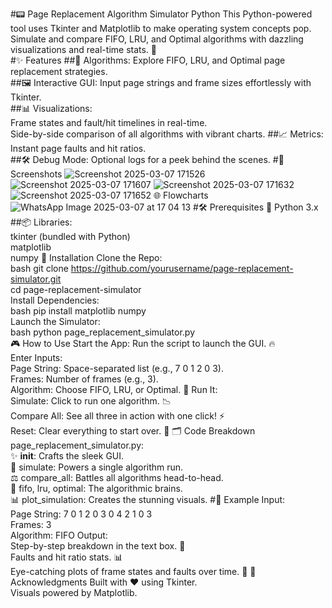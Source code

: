 #📟 Page Replacement Algorithm Simulator
Python 
This Python-powered tool uses Tkinter and Matplotlib to make operating system concepts pop. Simulate and compare FIFO, LRU, and Optimal algorithms with dazzling visualizations and real-time stats. 🚀  
#✨ Features
##🧠 Algorithms: Explore FIFO, LRU, and Optimal page replacement strategies.  
##🖼️ Interactive GUI: Input page strings and frame sizes effortlessly with Tkinter.  
##📊 Visualizations:  
Frame states and fault/hit timelines in real-time.  
Side-by-side comparison of all algorithms with vibrant charts.
##📈 Metrics: Instant page faults and hit ratios.  
##🛠️ Debug Mode: Optional logs for a peek behind the scenes.
#📸 Screenshots
![Screenshot 2025-03-07 171526](https://github.com/user-attachments/assets/13adb948-ecaa-4178-99e3-53cb075032bd)
![Screenshot 2025-03-07 171607](https://github.com/user-attachments/assets/c7eafce5-65d0-41a7-83d0-6c957480d82e)
![Screenshot 2025-03-07 171632](https://github.com/user-attachments/assets/4263f18c-2f26-49da-bc32-53719293252a)
![Screenshot 2025-03-07 171652](https://github.com/user-attachments/assets/0335f1b2-18a0-40aa-847b-c7988ded37a0)
🌐 Flowcharts
![WhatsApp Image 2025-03-07 at 17 04 13](https://github.com/user-attachments/assets/72aa9645-6758-4c86-b3ff-1ff168b46619)
#🛠️ Prerequisites
🐍 Python 3.x  
##📦 Libraries:  
tkinter (bundled with Python)  
matplotlib  
numpy
🚀 Installation
Clone the Repo:  
bash
git clone https://github.com/yourusername/page-replacement-simulator.git  
cd page-replacement-simulator  
Install Dependencies:  
bash
pip install matplotlib numpy  
Launch the Simulator:  
bash
python page_replacement_simulator.py  
🎮 How to Use
Start the App: Run the script to launch the GUI. 🔥  
Enter Inputs:  
Page String: Space-separated list (e.g., 7 0 1 2 0 3).  
Frames: Number of frames (e.g., 3).  
Algorithm: Choose FIFO, LRU, or Optimal. 🎯
Run It:  
Simulate: Click to run one algorithm. 📉  
Compare All: See all three in action with one click! ⚡  
Reset: Clear everything to start over. 🧹
🗂️ Code Breakdown
page_replacement_simulator.py:  
✨ __init__: Crafts the sleek GUI.  
🚀 simulate: Powers a single algorithm run.  
⚖️ compare_all: Battles all algorithms head-to-head.  
🧩 fifo, lru, optimal: The algorithmic brains.  
📊 plot_simulation: Creates the stunning visuals.
#🌟 Example
Input:  
Page String: 7 0 1 2 0 3 0 4 2 1 0 3  
Frames: 3  
Algorithm: FIFO
Output:  
Step-by-step breakdown in the text box. 📜  
Faults and hit ratio stats. 📊  
Eye-catching plots of frame states and faults over time. 🎨
🙌 Acknowledgments
Built with ❤️ using Tkinter.  
Visuals powered by Matplotlib.  
